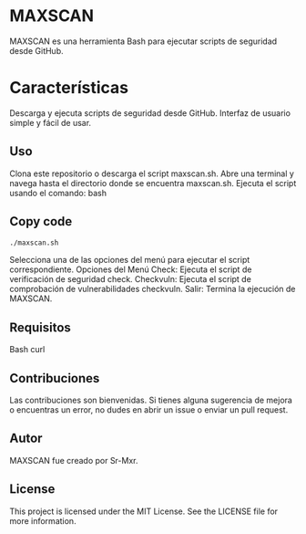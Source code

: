 # MAXSCAN

MAXSCAN es una herramienta Bash para ejecutar scripts de seguridad desde GitHub.

# Características

Descarga y ejecuta scripts de seguridad desde GitHub.
Interfaz de usuario simple y fácil de usar.
## Uso

Clona este repositorio o descarga el script maxscan.sh.
Abre una terminal y navega hasta el directorio donde se encuentra maxscan.sh.
Ejecuta el script usando el comando:
bash

## Copy code

```bash
./maxscan.sh
```

Selecciona una de las opciones del menú para ejecutar el script correspondiente.
Opciones del Menú
Check: Ejecuta el script de verificación de seguridad check.
Checkvuln: Ejecuta el script de comprobación de vulnerabilidades checkvuln.
Salir: Termina la ejecución de MAXSCAN.

## Requisitos

Bash
curl

## Contribuciones
Las contribuciones son bienvenidas. Si tienes alguna sugerencia de mejora o encuentras un error, no dudes en abrir un issue o enviar un pull request.

## Autor

MAXSCAN fue creado por Sr-Mxr.

## License
This project is licensed under the MIT License. See the LICENSE file for more information.
